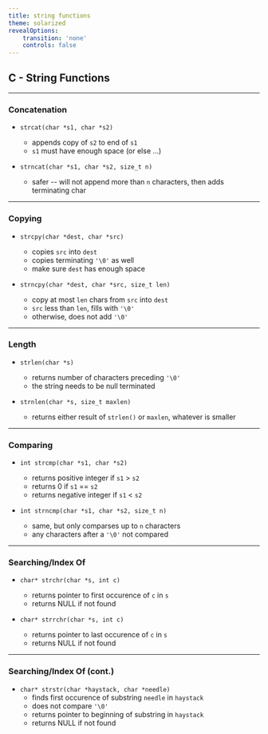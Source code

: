 ```yaml
---
title: string functions
theme: solarized
revealOptions:
    transition: 'none'
    controls: false
---
```


## C - String Functions

---

### Concatenation

* `strcat(char *s1, char *s2)`
    * appends copy of `s2` to end of `s1`
    * `s1` must have enough space (or else ...)

* `strncat(char *s1, char *s2, size_t n)`
    * safer -- will not append more than `n` characters,
    then adds terminating char

---

### Copying

* `strcpy(char *dest, char *src)`
    * copies `src` into `dest`
    * copies terminating `'\0'` as well
    * make sure `dest` has enough space

* `strncpy(char *dest, char *src, size_t len)`
    * copy at most `len` chars from `src` into `dest`
    * `src` less than `len`, fills with `'\0'`
    * otherwise, does not add `'\0'`

---

### Length

* `strlen(char *s)`
    * returns number of characters preceding `'\0'`
    * the string needs to be null terminated

* `strnlen(char *s, size_t maxlen)`
    * returns either result of `strlen()` or `maxlen`,
      whatever is smaller

---

### Comparing

* `int strcmp(char *s1, char *s2)`
    * returns positive integer if `s1` > `s2`
    * returns 0 if `s1` == `s2`
    * returns negative integer if `s1` < `s2`

* `int strncmp(char *s1, char *s2, size_t n)`
    * same, but only comparses up to `n` characters
    * any characters after a `'\0'` not compared

---

### Searching/Index Of

* `char* strchr(char *s, int c)`
    * returns pointer to first occurence of `c` in `s`
    * returns NULL if not found

* `char* strrchr(char *s, int c)`
    * returns pointer to last occurence of `c` in `s`
    * returns NULL if not found

---

### Searching/Index Of (cont.)

* `char* strstr(char *haystack, char *needle)`
    * finds first occurence of substring `needle` in `haystack`
    * does not compare `'\0'`
    * returns pointer to beginning of substring in `haystack`
    * returns NULL if not found


